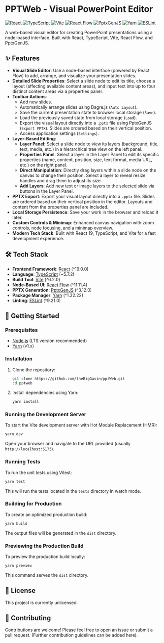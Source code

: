 # PPTWeb - Visual PowerPoint Editor

[![React](https://img.shields.io/badge/React-^19.0.0-blue?logo=react)](https://reactjs.org/)
[![TypeScript](https://img.shields.io/badge/TypeScript-~5.7.2-blue?logo=typescript)](https://www.typescriptlang.org/)
[![Vite](https://img.shields.io/badge/Vite-^6.2.0-yellow?logo=vite)](https://vitejs.dev/)
[![React Flow](https://img.shields.io/badge/React_Flow-^11.11.4-orange)](https://reactflow.dev/)
[![PptxGenJS](https://img.shields.io/badge/PptxGenJS-^3.12.0-red)](https://gitbrent.github.io/PptxGenJS/)
[![Yarn](https://img.shields.io/badge/Yarn-^1.22.22-blue?logo=yarn)](https://yarnpkg.com/)
[![ESLint](https://img.shields.io/badge/ESLint-^9.21.0-purple?logo=eslint)](https://eslint.org/)

A web-based visual editor for creating PowerPoint presentations using a node-based interface. Built with React, TypeScript, Vite, React Flow, and PptxGenJS.

## ✨ Features

- **Visual Slide Editor**: Use a node-based interface (powered by React Flow) to add, arrange, and visualize your presentation slides.
- **Detailed Slide Properties**: Select a slide node to edit its title, choose a layout (affecting available content areas), and input text into up to four distinct content areas via a properties panel.
- **Toolbar Actions**:
  - Add new slides.
  - Automatically arrange slides using Dagre.js (`Auto Layout`).
  - Save the current presentation state to browser local storage (`Save`).
  - Load the previously saved state from local storage (`Load`).
  - Export the visual layout directly into a `.pptx` file using PptxGenJS (`Export PPTX`). Slides are ordered based on their vertical position.
  - Access application settings (`Settings`).
- **Layer-Based Editing**:
  - **Layer Panel**: Select a slide node to view its layers (background, title, text, media, etc.) in a hierarchical tree view on the left panel.
  - **Properties Panel**: Select a layer in the Layer Panel to edit its specific properties (name, content, position, size, text format, media URL, etc.) on the right panel.
  - **Direct Manipulation**: Directly drag layers within a slide node on the canvas to change their position. Select a layer to reveal resize handles and drag them to adjust its size.
  - **Add Layers**: Add new text or image layers to the selected slide via buttons in the Layer Panel.
- **PPTX Export**: Export your visual layout directly into a `.pptx` file. Slides are ordered based on their vertical position in the editor. Layouts and content from the properties panel are included.
- **Local Storage Persistence**: Save your work in the browser and reload it later.
- **Custom Controls & Minimap**: Enhanced canvas navigation with zoom controls, node focusing, and a minimap overview.
- **Modern Tech Stack**: Built with React 19, TypeScript, and Vite for a fast development experience.

## 🛠️ Tech Stack

- **Frontend Framework**: [React](https://reactjs.org/) (^19.0.0)
- **Language**: [TypeScript](https://www.typescriptlang.org/) (~5.7.2)
- **Build Tool**: [Vite](https://vitejs.dev/) (^6.2.0)
- **Node-Based UI**: [React Flow](https://reactflow.dev/) (^11.11.4)
- **PPTX Generation**: [PptxGenJS](https://gitbrent.github.io/PptxGenJS/) (^3.12.0)
- **Package Manager**: [Yarn](https://yarnpkg.com/) (^1.22.22)
- **Linting**: [ESLint](https://eslint.org/) (^9.21.0)

## 🚀 Getting Started

### Prerequisites

- [Node.js](https://nodejs.org/) (LTS version recommended)
- [Yarn](https://yarnpkg.com/getting-started/install) (v1.x)

### Installation

1.  Clone the repository:
    ```bash
    git clone https://github.com/theBigGavin/pptWeb.git
    cd pptweb
    ```
2.  Install dependencies using Yarn:
    ```bash
    yarn install
    ```

### Running the Development Server

To start the Vite development server with Hot Module Replacement (HMR):

```bash
yarn dev
```

Open your browser and navigate to the URL provided (usually `http://localhost:5173`).

### Running Tests

To run the unit tests using Vitest:

```bash
yarn test
```

This will run the tests located in the `tests` directory in watch mode.

### Building for Production

To create an optimized production build:

```bash
yarn build
```

The output files will be generated in the `dist` directory.

### Previewing the Production Build

To preview the production build locally:

```bash
yarn preview
```

This command serves the `dist` directory.

## 📄 License

This project is currently unlicensed.

## 🙏 Contributing

Contributions are welcome! Please feel free to open an issue or submit a pull request. (Further contribution guidelines can be added here).
